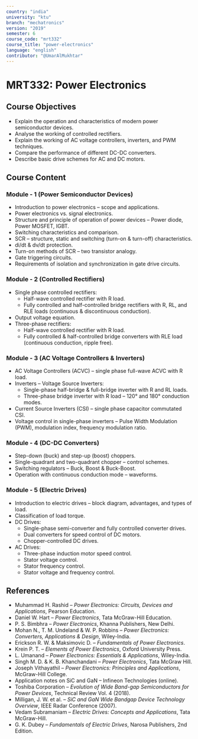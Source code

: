 ```yaml
---
country: "india"
university: "ktu"
branch: "mechatronics"
version: "2019"
semester: 6
course_code: "mrt332"
course_title: "power-electronics"
language: "english"
contributor: "@UmarAlMukhtar"
---
```


# MRT332: Power Electronics  

## Course Objectives  

* Explain the operation and characteristics of modern power semiconductor devices.  
* Analyse the working of controlled rectifiers.  
* Explain the working of AC voltage controllers, inverters, and PWM techniques.  
* Compare the performance of different DC-DC converters.  
* Describe basic drive schemes for AC and DC motors.  

## Course Content  

### Module - 1 (Power Semiconductor Devices)  

* Introduction to power electronics – scope and applications.  
* Power electronics vs. signal electronics.  
* Structure and principle of operation of power devices – Power diode, Power MOSFET, IGBT.  
* Switching characteristics and comparison.  
* SCR – structure, static and switching (turn-on & turn-off) characteristics.  
* di/dt & dv/dt protection.  
* Turn-on methods of SCR – two transistor analogy.  
* Gate triggering circuits.  
* Requirements of isolation and synchronization in gate drive circuits.  

### Module - 2 (Controlled Rectifiers)  

* Single phase controlled rectifiers:  
  * Half-wave controlled rectifier with R load.  
  * Fully controlled and half-controlled bridge rectifiers with R, RL, and RLE loads (continuous & discontinuous conduction).  
* Output voltage equation.  
* Three-phase rectifiers:  
  * Half-wave controlled rectifier with R load.  
  * Fully controlled & half-controlled bridge converters with RLE load (continuous conduction, ripple free).  

### Module - 3 (AC Voltage Controllers & Inverters)  

* AC Voltage Controllers (ACVC) – single phase full-wave ACVC with R load.  
* Inverters – Voltage Source Inverters:  
  * Single-phase half-bridge & full-bridge inverter with R and RL loads.  
  * Three-phase bridge inverter with R load – 120° and 180° conduction modes.  
* Current Source Inverters (CSI) – single phase capacitor commutated CSI.  
* Voltage control in single-phase inverters – Pulse Width Modulation (PWM), modulation index, frequency modulation ratio.  

### Module - 4 (DC-DC Converters)  

* Step-down (buck) and step-up (boost) choppers.  
* Single-quadrant and two-quadrant chopper – control schemes.  
* Switching regulators – Buck, Boost & Buck-Boost.  
* Operation with continuous conduction mode – waveforms.  

### Module - 5 (Electric Drives)  

* Introduction to electric drives – block diagram, advantages, and types of load.  
* Classification of load torque.  
* DC Drives:  
  * Single-phase semi-converter and fully controlled converter drives.  
  * Dual converters for speed control of DC motors.  
  * Chopper-controlled DC drives.  
* AC Drives:  
  * Three-phase induction motor speed control.  
  * Stator voltage control.  
  * Stator frequency control.  
  * Stator voltage and frequency control.  

## References  

* Muhammad H. Rashid – *Power Electronics: Circuits, Devices and Applications*, Pearson Education.  
* Daniel W. Hart – *Power Electronics*, Tata McGraw-Hill Education.  
* P. S. Bimbhra – *Power Electronics*, Khanna Publishers, New Delhi.  
* Mohan N., T. M. Undeland & W. P. Robbins – *Power Electronics: Converters, Applications & Design*, Wiley-India.  
* Erickson R. W. & Maksimovic D. – *Fundamentals of Power Electronics*.  
* Krein P. T. – *Elements of Power Electronics*, Oxford University Press.  
* L. Umanand – *Power Electronics: Essentials & Applications*, Wiley-India.  
* Singh M. D. & K. B. Khanchandani – *Power Electronics*, Tata McGraw Hill.  
* Joseph Vithayathil – *Power Electronics: Principles and Applications*, McGraw-Hill College.  
* Application notes on SiC and GaN – Infineon Technologies (online).  
* Toshiba Corporation – *Evolution of Wide Band-gap Semiconductors for Power Devices*, Technical Review Vol. 4 (2018).  
* Milligan, J. W. et al. – *SiC and GaN Wide Bandgap Device Technology Overview*, IEEE Radar Conference (2007).  
* Vedam Subramaniam – *Electric Drives: Concepts and Applications*, Tata McGraw-Hill.  
* G. K. Dubey – *Fundamentals of Electric Drives*, Narosa Publishers, 2nd Edition.  
